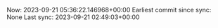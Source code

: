 Now: 2023-09-21 05:36:22.146968+00:00 Earliest commit since sync: None Last sync: 2023-09-21 02:49:03+00:00
